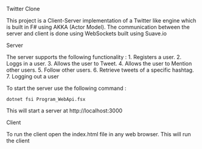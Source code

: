 Twitter Clone

This project is a Client-Server implementation of a Twitter like engine which is built in F# using AKKA (Actor Model). The communication between the server and client is done using WebSockets built using Suave.io

Server

The server supports the following functionality :
    1. Registers a user.
    2. Loggs in a user.
    3. Allows the user to Tweet.
    4. Allows the user to Mention other users.
    5. Follow other users.
    6. Retrieve tweets of a specific hashtag.
    7. Logging out a user


To start the server use the following command :

    dotnet fsi Program_WebApi.fsx

This will start a server at http://localhost:3000


Client 

To run the client open the index.html file in any web browser. This will run the client
